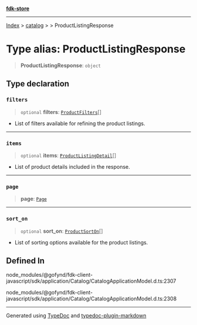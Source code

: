 [**fdk-store**](../../../README.md)
***

[Index](../../../API.md) > [catalog](../../README.md) > [<internal>](../README.md) > ProductListingResponse

# Type alias: ProductListingResponse

> **ProductListingResponse**: `object`

## Type declaration

### `filters`

> `optional` **filters**: [`ProductFilters`](type-alias.ProductFilters.md)[]

- List of filters available for
refining the product listings.

***

### `items`

> `optional` **items**: [`ProductListingDetail`](type-alias.ProductListingDetail.md)[]

- List of product details included
in the response.

***

### `page`

> **page**: [`Page`](../../../brands/internal_/type-aliases/type-alias.Page.md)

***

### `sort_on`

> `optional` **sort\_on**: [`ProductSortOn`](type-alias.ProductSortOn.md)[]

- List of sorting options available for
the product listings.

## Defined In

node\_modules/@gofynd/fdk-client-javascript/sdk/application/Catalog/CatalogApplicationModel.d.ts:2307

node\_modules/@gofynd/fdk-client-javascript/sdk/application/Catalog/CatalogApplicationModel.d.ts:2308

***
Generated using [TypeDoc](https://typedoc.org/) and [typedoc-plugin-markdown](https://www.npmjs.com/package/typedoc-plugin-markdown)
